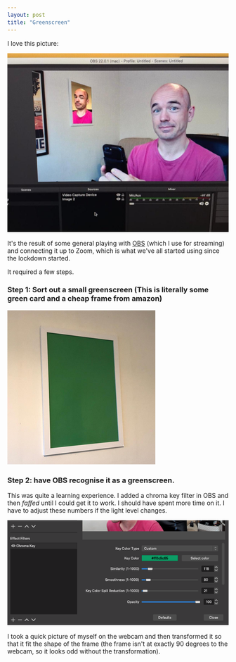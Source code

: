 ```yaml
---
layout: post
title: "Greenscreen"
--- 
```



I love this picture: 

<IMG SRC="/assets/images/chroma1.jpeg">


It's the result of some general playing with [OBS](https://obsproject.com/) (which I use for streaming) and connecting it up to Zoom, which is what we've all started using since the lockdown started.

It required a few steps. 

### Step 1: Sort out a small greenscreen (This is literally some green card and a cheap frame from amazon) 

<IMG SRC="/assets/images/chroma2.png">


### Step 2: have OBS recognise it as a greenscreen. 
This was quite a learning experience. I added a chroma key filter in OBS and then _faffed_ until I could get it to work. I should have spent more time on it. I have to adjust these numbers if the light level changes.  

<IMG SRC="/assets/images/chroma3.png">

I took a quick picture of myself on the webcam and then transformed it so that it fit the shape of the frame (the frame isn't at exactly 90 degrees to the webcam, so it looks odd without the transformation). 





